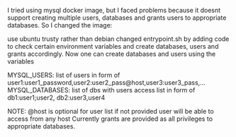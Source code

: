 I tried using mysql docker image, but I faced problems because it doesnt support
creating multiple users, databases and grants users to appropriate databases.
So I changed the image:

use ubuntu trusty rather than debian
changed entrypoint.sh by adding code to check certain environment variables and
create databases, users and grants accordingly.
Now one can create databases and users using the variables

MYSQL_USERS: list of users in form of user1:user1_password,user2:user2_pass@host,user3:user3_pass,...
MYSQL_DATABASES: list of dbs with users access list in form of db1:user1;user2, db2:user3,user4

NOTE: @host is optional for user list if not provided user will be able to access from any host
Currently grants are provided as all privileges to appropriate databases.
